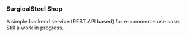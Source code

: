 ### SurgicalSteel Shop
A simple backend service (REST API based) for e-commerce use case.  
Still a work in progress.  
